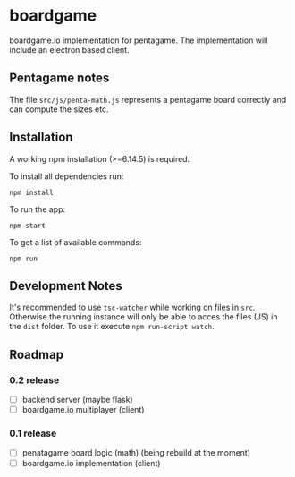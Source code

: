 # boardgame

boardgame.io implementation for pentagame. The implementation will include an electron based client.

## Pentagame notes

The file `src/js/penta-math.js` represents a pentagame board correctly and can compute the sizes etc.

## Installation

A working npm installation (>=6.14.5) is required.

To install all dependencies run:

`npm install`

To run the app:

`npm start`

To get a list of available commands:

`npm run`

## Development Notes

It's recommended to use `tsc-watcher` while working on files in `src`. Otherwise the running instance will only be able to acces the files (JS) in the `dist` folder. To use it execute `npm run-script watch`.

## Roadmap

### 0.2 release

- [ ] backend server (maybe flask)
- [ ] boardgame.io multiplayer (client)

### 0.1 release

- [ ] penatagame board logic (math) (being rebuild at the moment)
- [ ] boardgame.io implementation (client)

